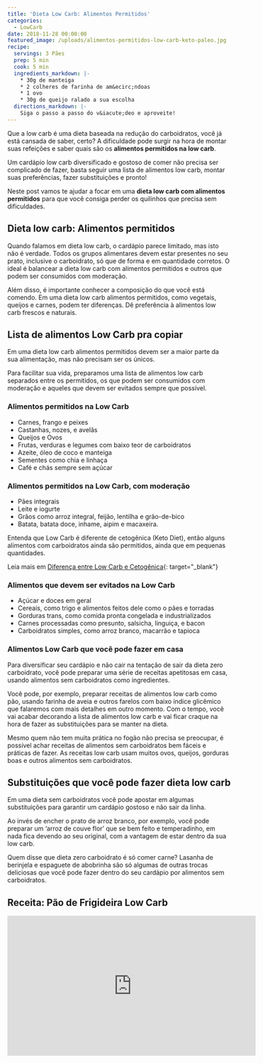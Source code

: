 ```yaml
---
title: 'Dieta Low Carb: Alimentos Permitidos'
categories:
  - LowCarb
date: 2018-11-28 00:00:00
featured_image: /uploads/alimentos-permitidos-low-carb-keto-paleo.jpg
recipe:
  servings: 3 Pães
  prep: 5 min
  cook: 5 min
  ingredients_markdown: |-
    * 30g de manteiga
    * 2 colheres de farinha de am&ecirc;ndoas
    * 1 ovo
    * 30g de queijo ralado a sua escolha
  directions_markdown: |-
    Siga o passo a passo do v&iacute;deo e aproveite!
---
```


Que a low carb é uma dieta baseada na redução do carboidratos, você já está cansada de saber, certo? A dificuldade pode surgir na hora de montar suas refeições e saber quais são os **alimentos permitidos na low carb**.

Um cardápio low carb diversificado e gostoso de comer não precisa ser complicado de fazer, basta seguir uma lista de alimentos low carb, montar suas preferências, fazer substituições e pronto!

Neste post vamos te ajudar a focar em uma **dieta low carb com alimentos permitidos** para que você consiga perder os quilinhos que precisa sem dificuldades.

## Dieta low carb: Alimentos permitidos

Quando falamos em dieta low carb, o cardápio parece limitado, mas isto não é verdade. Todos os grupos alimentares devem estar presentes no seu prato, inclusive o carboidrato, só que de forma e em quantidade corretos. O ideal é balancear a dieta low carb com alimentos permitidos e outros que podem ser consumidos com moderação.

Além disso, é importante conhecer a composição do que você está comendo. Em uma dieta low carb alimentos permitidos, como vegetais, queijos e carnes, podem ter diferenças. Dê preferência à alimentos low carb frescos e naturais.

## Lista de alimentos Low Carb pra copiar

Em uma dieta low carb alimentos permitidos devem ser a maior parte da sua alimentação, mas não precisam ser os únicos.

Para facilitar sua vida, preparamos uma lista de alimentos low carb separados entre os permitidos, os que podem ser consumidos com moderação e aqueles que devem ser evitados sempre que possível.

### Alimentos permitidos na Low Carb

* Carnes, frango e peixes
* Castanhas, nozes, e avelãs
* Queijos e Ovos
* Frutas, verduras e legumes com baixo teor de carboidratos
* Azeite, óleo de coco e manteiga
* Sementes como chia e linhaça
* Café e chás sempre sem açúcar

### Alimentos permitidos na Low Carb, com moderação

* Pães integrais
* Leite e iogurte
* Grãos como arroz integral, feijão, lentilha e grão-de-bico
* Batata, batata doce, inhame, aipim e macaxeira.

Entenda que Low Carb é diferente de cetogênica (Keto Diet), então alguns alimentos com carboidratos ainda são permitidos, ainda que em pequenas quantidades.

Leia mais em [Diferença entre Low Carb e Cetogênica](https://docelowcarb.com.br/2018/02/24/dieta-low-carb-e-dieta-cetogenica/){: target="_blank"}

### Alimentos que devem ser evitados na Low Carb

* Açúcar e doces em geral
* Cereais, como trigo e alimentos feitos dele como o pães e torradas
* Gorduras trans, como comida pronta congelada e industrializados
* Carnes processadas como presunto, salsicha, linguiça, e bacon
* Carboidratos simples, como arroz branco, macarrão e tapioca

### Alimentos Low Carb que você pode fazer em casa

Para diversificar seu cardápio e não cair na tentação de sair da dieta zero carboidrato, você pode preparar uma série de receitas apetitosas em casa, usando alimentos sem carboidratos como ingredientes.

Você pode, por exemplo, preparar receitas de alimentos low carb como pão, usando farinha de aveia e outros farelos com baixo índice glicêmico que falaremos com mais detalhes em outro momento. Com o tempo, você vai acabar decorando a lista de alimentos low carb e vai ficar craque na hora de fazer as substituições para se manter na dieta.

Mesmo quem não tem muita prática no fogão não precisa se preocupar, é possível achar receitas de alimentos sem carboidratos bem fáceis e práticas de fazer. As receitas low carb usam muitos ovos, queijos, gorduras boas e outros alimentos sem carboidratos.

## Substituições que você pode fazer dieta low carb

Em uma dieta sem carboidratos você pode apostar em algumas substituições para garantir um cardápio gostoso e não sair da linha.

Ao invés de encher o prato de arroz branco, por exemplo, você pode preparar um ‘arroz de couve flor’ que se bem feito e temperadinho, em nada fica devendo ao seu original, com a vantagem de estar dentro da sua low carb.

Quem disse que dieta zero carboidrato é só comer carne? Lasanha de berinjela e espaguete de abobrinha são só algumas de outras trocas deliciosas que você pode fazer dentro do seu cardápio por alimentos sem carboidratos.

## Receita: Pão de Frigideira Low Carb

<iframe width="560" height="315" src="https://www.youtube.com/embed/UiMpHjmiKaQ?controls=0" frameborder="0" allow="accelerometer; autoplay; encrypted-media; gyroscope; picture-in-picture" allowfullscreen></iframe>